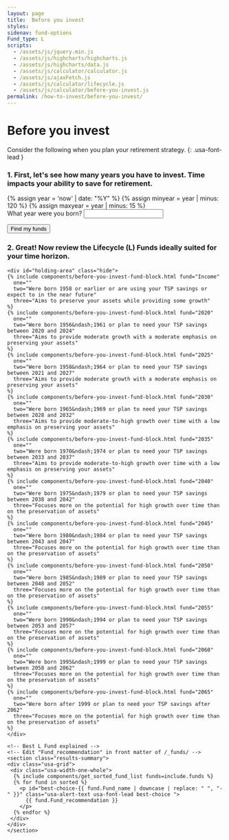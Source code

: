 ```yaml
---
layout: page
title:  Before you invest
styles:
sidenav: fund-options
Fund_type: L
scripts:
  - /assets/js/jquery.min.js
  - /assets/js/highcharts/highcharts.js
  - /assets/js/highcharts/data.js
  - /assets/js/calculator/calculator.js
  - /assets/js/ajaxFetch.js
  - /assets/js/calculator/lifecycle.js
  - /assets/js/calculator/before-you-invest.js
permalink: /how-to-invest/before-you-invest/
---
```


# Before you invest

Consider the following when you plan your retirement strategy.
{: .usa-font-lead }

<!-- STEP 1 -->
<div class="before-you-invest-tool step1" id="enter-birthdate">
  <h3 class="step-title"><span>1.</span> First, let's see how many years you have to invest. Time impacts your ability to save for retirement.</h3>
  <section class="step-1">
  {% assign year = 'now' | date: "%Y" %}
  {% assign minyear = year | minus: 120 %}
  {% assign maxyear = year | minus: 15 %}
  <div id="year-born-div" class="">
      <label id="year-born-label" class="" for="year-born">What year were you born?</label>
      <span id="year-born-error-message" class="usa-input-error-message" role="alert"></span>
      <input id="year-born" name="year-born" type="number" class="border-bottom"
        min="{{minyear}}" max="{{maxyear}}" step="1"
        onChange="checkYearBorn(0);" onBlur="checkYearBorn(0);"
        aria-labeledby="year-born-label" aria-describedby="">
  </div>
  </section>
</div>
<p><button onclick="checkYearBorn(1);" class="usa-btn-primary">Find my funds</button></p>

<!-- STEP 2 -->

<div class="before-you-invest-tool">
  <div class="step2" id="review-funds">
    <h3 class="step-title"><span>2.</span> Great! Now review the Lifecycle (L) Funds ideally suited for your time horizon.</h3>
    <div class="usa-grid-full">
      <div id="column-one-outer" class="usa-width-one-third">
        <div id="column-one-inner" class="usa-alert">
        </div>
      </div>
      <div id="column-two-outer" class="usa-width-one-third">
        <div id="column-two-inner" class="usa-alert">
        </div>
      </div>
      <div id="column-three-outer" class="usa-width-one-third">
        <div id="column-three-inner" class="usa-alert">
        </div>
      </div>
    </div>

    <div id="holding-area" class="hide">
    {% include components/before-you-invest-fund-block.html fund="Income"
      one=""
      two="Were born 1958 or earlier or are using your TSP savings or expect to in the near future"
      three="Aims to preserve your assets while providing some growth"
    %}
    {% include components/before-you-invest-fund-block.html fund="2020"
      one=""
      two="Were born 1956&ndash;1961 or plan to need your TSP savings between 2020 and 2024"
      three="Aims to provide moderate growth with a moderate emphasis on preserving your assets"
    %}
    {% include components/before-you-invest-fund-block.html fund="2025"
      one=""
      two="Were born 1958&ndash;1964 or plan to need your TSP savings between 2021 and 2027"
      three="Aims to provide moderate growth with a moderate emphasis on preserving your assets"
    %}
    {% include components/before-you-invest-fund-block.html fund="2030"
      one=""
      two="Were born 1965&ndash;1969 or plan to need your TSP savings between 2028 and 2032"
      three="Aims to provide moderate-to-high growth over time with a low emphasis on preserving your assets"
    %}
    {% include components/before-you-invest-fund-block.html fund="2035"
      one=""
      two="Were born 1970&ndash;1974 or plan to need your TSP savings between 2033 and 2037"
      three="Aims to provide moderate-to-high growth over time with a low emphasis on preserving your assets"
    %}
    {% include components/before-you-invest-fund-block.html fund="2040"
      one=""
      two="Were born 1975&ndash;1979 or plan to need your TSP savings between 2038 and 2042"
      three="Focuses more on the potential for high growth over time than on the preservation of assets"
    %}
    {% include components/before-you-invest-fund-block.html fund="2045"
      one=""
      two="Were born 1980&ndash;1984 or plan to need your TSP savings between 2043 and 2047"
      three="Focuses more on the potential for high growth over time than on the preservation of assets"
    %}
    {% include components/before-you-invest-fund-block.html fund="2050"
      one=""
      two="Were born 1985&ndash;1989 or plan to need your TSP savings between 2048 and 2052"
      three="Focuses more on the potential for high growth over time than on the preservation of assets"
    %}
    {% include components/before-you-invest-fund-block.html fund="2055"
      one=""
      two="Were born 1990&ndash;1994 or plan to need your TSP savings between 2053 and 2057"
      three="Focuses more on the potential for high growth over time than on the preservation of assets"
    %}
    {% include components/before-you-invest-fund-block.html fund="2060"
      one=""
      two="Were born 1995&ndash;1999 or plan to need your TSP savings between 2058 and 2062"
      three="Focuses more on the potential for high growth over time than on the preservation of assets"
    %}
    {% include components/before-you-invest-fund-block.html fund="2065"
      one=""
      two="Were born after 1999 or plan to need your TSP savings after 2062"
      three="Focuses more on the potential for high growth over time than on the preservation of assets"
    %}
    </div>

    <!-- Best L Fund explained -->
    <!-- Edit "Fund_recommendation" in front matter of /_funds/ -->
    <section class="results-summary">
    <div class="usa-grid">
     <div class="usa-width-one-whole">
      {% include components/get_sorted_fund_list funds=include.funds %}
      {% for fund in sorted %}
        <p id="best-choice-{{ fund.Fund_name | downcase | replace: " ", "-" }}" class="usa-alert-text usa-font-lead best-choice ">
          {{ fund.Fund_recommendation }}
        </p>
      {% endfor %}
     </div>
    </div>
    </section>

  </div>
</div>

